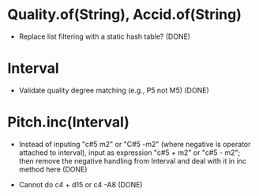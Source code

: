 # Quality.of(String), Accid.of(String)

- Replace list filtering with a static hash table?
(DONE)

# Interval

- Validate quality degree matching (e.g., P5 not M5)
(DONE)

# Pitch.inc(Interval)
    
- Instead of inputing "c#5 m2" or "C#5 -m2" (where negative is operator
  attached to interval), input as expression "c#5 + m2" or "c#5 - m2"; then
  remove the negative handling from Interval and deal with it in inc method
  here
(DONE)

- Cannot do c4 + d15 or c4 -A8
(DONE)
